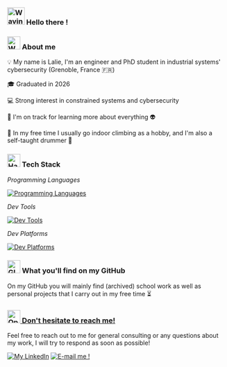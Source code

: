 ###  <img src="https://raw.githubusercontent.com/Tarikul-Islam-Anik/Animated-Fluent-Emojis/master/Emojis/Hand%20gestures/Waving%20Hand.png" alt="Waving Hand" width="40" height="40" />   Hello there !

### <img src="https://raw.githubusercontent.com/Tarikul-Islam-Anik/Animated-Fluent-Emojis/master/Emojis/People%20with%20professions/Woman%20Technologist%20Light%20Skin%20Tone.png" alt="Woman Technologist Light Skin Tone" width="30" height="30" /> About me

:bulb: My name is Lalie, I'm an engineer and PhD student in industrial systems' cybersecurity (Grenoble, France :fr:)

:mortar_board: Graduated in 2026

:computer: Strong interest in constrained systems and cybersecurity

:seedling: I'm on track for learning more about everything 👽

:heartbeat: In my free time I usually go indoor climbing as a hobby, and I'm also a self-taught drummer 🥁

### <img src="https://raw.githubusercontent.com/Tarikul-Islam-Anik/Animated-Fluent-Emojis/master/Emojis/Objects/Hammer%20and%20Wrench.png" alt="Hammer and Wrench" width="30" height="30" /> Tech Stack

*Programming Languages*

[![Programming Languages](https://skillicons.dev/icons?i=c,rust,python,java,cpp,bash,js)]()

*Dev Tools*

[![Dev Tools](https://skillicons.dev/icons?i=vscode,idea,docker,git)]()

*Dev Platforms*

[![Dev Platforms](https://skillicons.dev/icons?i=linux,raspberrypi,arduino)]()


### <img src="https://raw.githubusercontent.com/Tarikul-Islam-Anik/Animated-Fluent-Emojis/master/Emojis/Travel%20and%20places/Glowing%20Star.png" alt="Glowing Star" width="30" height="30" /> What you'll find on my GitHub
On my GitHub you will mainly find (archived) school work as well as personal projects that I carry out in my free time :hourglass_flowing_sand:

### <a href="https://www.youtube.com/watch?v=y6QBaZHltJw" target="_blank"><img src="https://raw.githubusercontent.com/Tarikul-Islam-Anik/Animated-Fluent-Emojis/master/Emojis/Objects/Open%20Mailbox%20with%20Raised%20Flag.png" alt="Open Mailbox with Raised Flag" width="30" height="30" /> Don't hesitate to reach me!</a>
Feel free to reach out to me for general consulting or any questions about my work, I will try to respond as soon as possible!

[![My LinkedIn](https://img.shields.io/badge/LinkedIn-0077B5?style=for-the-badge&logo=linkedin&logoColor=white)](https://www.linkedin.com/in/laliea/?locale=en_US)
[![E-mail me !](https://img.shields.io/badge/Email%20Me-873260?style=for-the-badge&logo=mail.ru&logoColor=white)](mailto:LalieA@proton.me)

<!---
Useful websites :
https://animated-fluent-emoji.vercel.app/
https://skillicons.dev/
https://shields.io/
--->
